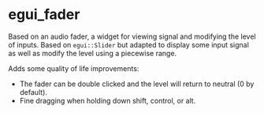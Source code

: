 # egui_fader
Based on an audio fader, a widget for viewing signal and modifying the level of inputs. Based on `egui::Slider` but adapted to display some input signal as well as modify the level using a piecewise range.

Adds some quality of life improvements:
- The fader can be double clicked and the level will return to neutral (0 by default).
- Fine dragging when holding down shift, control, or alt.
